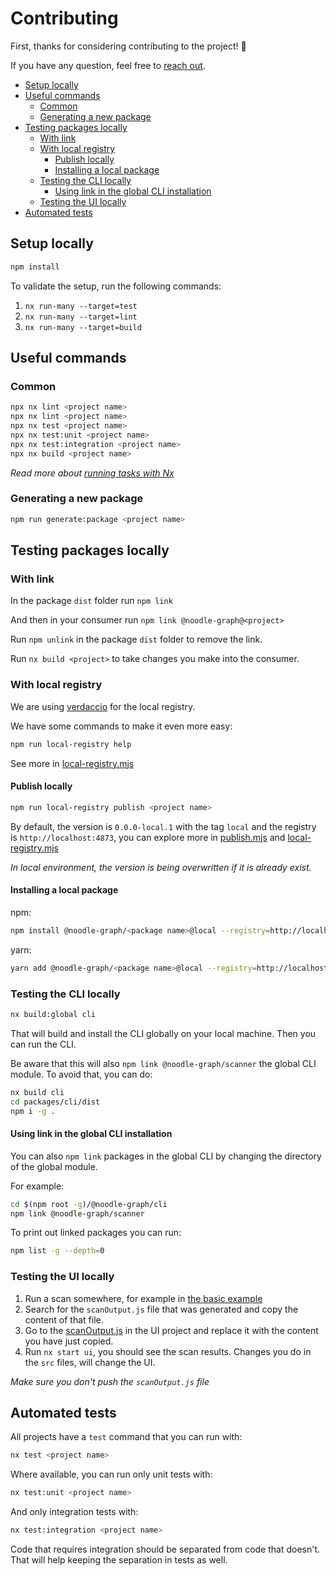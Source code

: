 # Contributing

First, thanks for considering contributing to the project! 🤩

If you have any question, feel free to [reach out](https://github.com/dormeiri).

- [Setup locally](#setup-locally)
- [Useful commands](#useful-commands)
  - [Common](#common)
  - [Generating a new package](#generating-a-new-package)
- [Testing packages locally](#testing-packages-locally)
  - [With link](#with-link)
  - [With local registry](#with-local-registry)
    - [Publish locally](#publish-locally)
    - [Installing a local package](#installing-a-local-package)
  - [Testing the CLI locally](#testing-the-cli-locally)
    - [Using link in the global CLI installation](#using-link-in-the-global-cli-installation)
  - [Testing the UI locally](#testing-the-ui-locally)
- [Automated tests](#automated-tests)

## Setup locally

```bash
npm install
```

To validate the setup, run the following commands:

1. `nx run-many --target=test`
2. `nx run-many --target=lint`
3. `nx run-many --target=build`

## Useful commands

### Common

```bash
npx nx lint <project name>
npx nx lint <project name>
npx nx test <project name>
npx nx test:unit <project name>
npx nx test:integration <project name>
npx nx build <project name>
```

_Read more about [running tasks with Nx](https://nx.dev/core-features/run-tasks)_

### Generating a new package

```bash
npm run generate:package <project name>
```

## Testing packages locally

### With link

In the package `dist` folder run `npm link`

And then in your consumer run `npm link @noodle-graph@<project>`

Run `npm unlink` in the package `dist` folder to remove the link.

Run `nx build <project>` to take changes you make into the consumer.

### With local registry

We are using [verdaccio](https://verdaccio.org/) for the local registry.

We have some commands to make it even more easy:

```bash
npm run local-registry help
```

See more in [local-registry.mjs](tools/scripts/local-registry.mjs)

#### Publish locally

```bash
npm run local-registry publish <project name>
```

By default, the version is `0.0.0-local.1` with the tag `local` and the registry is `http://localhost:4873`, you can explore more in [publish.mjs](tools/scripts/publish.mjs) and [local-registry.mjs](tools/scripts/local-registry.mjs)

_In local environment, the version is being overwritten if it is already exist._

#### Installing a local package

npm:

```bash
npm install @noodle-graph/<package name>@local --registry=http://localhost:4873
```

yarn:

```bash
yarn add @noodle-graph/<package name>@local --registry=http://localhost:4873
```

### Testing the CLI locally

```bash
nx build:global cli
```

That will build and install the CLI globally on your local machine. Then you can run the CLI.

Be aware that this will also `npm link @noodle-graph/scanner` the global CLI module. To avoid that, you can do:

```bash
nx build cli
cd packages/cli/dist
npm i -g .
```

#### Using link in the global CLI installation

You can also `npm link` packages in the global CLI by changing the directory of the global module.

For example:

```bash
cd $(npm root -g)/@noodle-graph/cli
npm link @noodle-graph/scanner
```

To print out linked packages you can run:

```bash
npm list -g --depth=0
```

### Testing the UI locally

1. Run a scan somewhere, for example in [the basic example](./examples/basic)
2. Search for the `scanOutput.js` file that was generated and copy the content of that file.
3. Go to the [scanOutput.js](./packages/ui/public/scanOutput.js) in the UI project and replace it with the content you have just copied.
4. Run `nx start ui`, you should see the scan results. Changes you do in the `src` files, will change the UI.

_Make sure you don't push the `scanOutput.js` file_

## Automated tests

All projects have a `test` command that you can run with:

```bash
nx test <project name>
```

Where available, you can run only unit tests with:

```bash
nx test:unit <project name>
```

And only integration tests with:

```bash
nx test:integration <project name>
```

Code that requires integration should be separated from code that doesn't.
That will help keeping the separation in tests as well.
